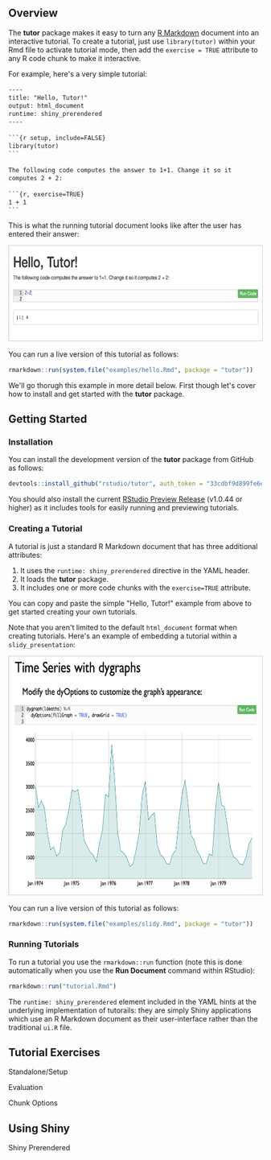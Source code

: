 ## Overview

The **tutor** package makes it easy to turn any [R Markdown](http://rmarkdown.rstudio.com) document into an interactive tutorial. To create a tutorial, just use `library(tutor)` within your Rmd file to activate tutorial mode, then add the `exercise = TRUE` attribute to any R code chunk to make it interactive. 

For example, here's a very simple tutorial:

    ----
    title: "Hello, Tutor!"
    output: html_document
    runtime: shiny_prerendered
    ----
    
    ```{r setup, include=FALSE}
    library(tutor)
    ```
    
    The following code computes the answer to 1+1. Change it so it computes 2 + 2:
    
    ```{r, exercise=TRUE}
    1 + 1
    ```
    
This is what the running tutorial document looks like after the user has entered their answer:

<kbd>
<img src="README_files/images/hello.png"  width="650" height="189" style="border: solid 1px #cccccc;"/>
</kbd>    
    
You can run a live version of this tutorial as follows:

```r
rmarkdown::run(system.file("examples/hello.Rmd", package = "tutor"))
```
    
    
We'll go thorugh this example in more detail below. First though let's cover how to install and get started with the **tutor** package.


## Getting Started

### Installation

You can install the development version of the **tutor** package from GitHub as follows:

```r
devtools::install_github("rstudio/tutor", auth_token = "33cdbf9d899fe6eff5022e67e21f08964f7c7b19")
```

You should also install the current [RStudio Preview Release](https://www.rstudio.com/products/rstudio/download/preview/) (v1.0.44 or higher) as it includes tools for easily running and previewing tutorials.

### Creating a Tutorial

A tutorial is just a standard R Markdown document that has three additional attributes:

1. It uses the `runtime: shiny_prerendered` directive in the YAML header.
2. It loads the **tutor** package.
3. It includes one or more code chunks with the `exercise=TRUE` attribute.

You can copy and paste the simple "Hello, Tutor!" example from above to get started creating your own tutorials.

Note that you aren't limited to the default `html_document` format when creating tutorials. Here's an example of embedding a tutorial within a `slidy_presentation`:

<kbd>
<img src="README_files/images/slidy.png" width="650" height="474" style="border: solid 1px #cccccc;"/>
</kbd>

You can run a live version of this tutorial as follows:

```r
rmarkdown::run(system.file("examples/slidy.Rmd", package = "tutor"))
```


### Running Tutorials

To run a tutorial you use the `rmarkdown::run` function (note this is done automatically when you use the **Run Document** command within RStudio):

```r
rmarkdown::run("tutorial.Rmd")
```

The `runtime: shiny_prerendered` element included in the YAML hints at the underlying implementation of tutorails: they are simply Shiny applications which use an R Markdown document as their user-interface rather than the traditional `ui.R` file.



## Tutorial Exercises


Standalone/Setup

Evaluation

Chunk Options


## Using Shiny

Shiny Prerendered




